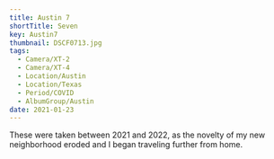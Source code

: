```yaml
---
title: Austin 7
shortTitle: Seven
key: Austin7
thumbnail: DSCF0713.jpg
tags:
  - Camera/XT-2
  - Camera/XT-4
  - Location/Austin
  - Location/Texas
  - Period/COVID
  - AlbumGroup/Austin
date: 2021-01-23
---
```

These were taken between 2021 and 2022, as the novelty of my new neighborhood eroded and I began traveling further from home.

